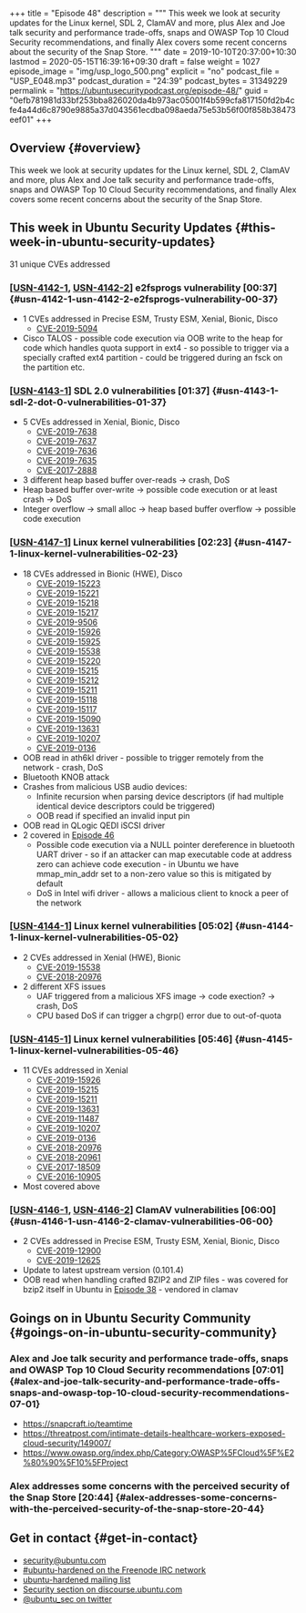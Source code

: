 +++
title = "Episode 48"
description = """
  This week we look at security updates for the Linux kernel, SDL 2, ClamAV
  and more, plus Alex and Joe talk security and performance trade-offs, snaps
  and OWASP Top 10 Cloud Security recommendations, and finally Alex covers
  some recent concerns about the security of the Snap Store.
  """
date = 2019-10-10T20:37:00+10:30
lastmod = 2020-05-15T16:39:16+09:30
draft = false
weight = 1027
episode_image = "img/usp_logo_500.png"
explicit = "no"
podcast_file = "USP_E048.mp3"
podcast_duration = "24:39"
podcast_bytes = 31349229
permalink = "https://ubuntusecuritypodcast.org/episode-48/"
guid = "0efb781981d33bf253bba826020da4b973ac05001f4b599cfa817150fd2b4cfe4a44d6c8790e9885a37d043561ecdba098aeda75e53b56f00f858b38473eef01"
+++

## Overview {#overview}

This week we look at security updates for the Linux kernel, SDL 2, ClamAV
and more, plus Alex and Joe talk security and performance trade-offs, snaps
and OWASP Top 10 Cloud Security recommendations, and finally Alex covers
some recent concerns about the security of the Snap Store.


## This week in Ubuntu Security Updates {#this-week-in-ubuntu-security-updates}

31 unique CVEs addressed


### [[USN-4142-1](https://usn.ubuntu.com/4142-1/), [USN-4142-2](https://usn.ubuntu.com/4142-2/)] e2fsprogs vulnerability [00:37] {#usn-4142-1-usn-4142-2-e2fsprogs-vulnerability-00-37}

-   1 CVEs addressed in Precise ESM, Trusty ESM, Xenial, Bionic, Disco
    -   [CVE-2019-5094](https://people.canonical.com/~ubuntu-security/cve/CVE-2019-5094)
-   Cisco TALOS - possible code execution via OOB write to the heap for code
    which handles quota support in ext4 - so possible to trigger via a
    specially crafted ext4 partition - could be triggered during an fsck on
    the partition etc.


### [[USN-4143-1](https://usn.ubuntu.com/4143-1/)] SDL 2.0 vulnerabilities [01:37] {#usn-4143-1-sdl-2-dot-0-vulnerabilities-01-37}

-   5 CVEs addressed in Xenial, Bionic, Disco
    -   [CVE-2019-7638](https://people.canonical.com/~ubuntu-security/cve/CVE-2019-7638)
    -   [CVE-2019-7637](https://people.canonical.com/~ubuntu-security/cve/CVE-2019-7637)
    -   [CVE-2019-7636](https://people.canonical.com/~ubuntu-security/cve/CVE-2019-7636)
    -   [CVE-2019-7635](https://people.canonical.com/~ubuntu-security/cve/CVE-2019-7635)
    -   [CVE-2017-2888](https://people.canonical.com/~ubuntu-security/cve/CVE-2017-2888)
-   3 different heap based buffer over-reads -> crash, DoS
-   Heap based buffer over-write -> possible code execution or at least crash -> DoS
-   Integer overflow -> small alloc -> heap based buffer overflow -> possible
    code execution


### [[USN-4147-1](https://usn.ubuntu.com/4147-1/)] Linux kernel vulnerabilities [02:23] {#usn-4147-1-linux-kernel-vulnerabilities-02-23}

-   18 CVEs addressed in Bionic (HWE), Disco
    -   [CVE-2019-15223](https://people.canonical.com/~ubuntu-security/cve/CVE-2019-15223)
    -   [CVE-2019-15221](https://people.canonical.com/~ubuntu-security/cve/CVE-2019-15221)
    -   [CVE-2019-15218](https://people.canonical.com/~ubuntu-security/cve/CVE-2019-15218)
    -   [CVE-2019-15217](https://people.canonical.com/~ubuntu-security/cve/CVE-2019-15217)
    -   [CVE-2019-9506](https://people.canonical.com/~ubuntu-security/cve/CVE-2019-9506)
    -   [CVE-2019-15926](https://people.canonical.com/~ubuntu-security/cve/CVE-2019-15926)
    -   [CVE-2019-15925](https://people.canonical.com/~ubuntu-security/cve/CVE-2019-15925)
    -   [CVE-2019-15538](https://people.canonical.com/~ubuntu-security/cve/CVE-2019-15538)
    -   [CVE-2019-15220](https://people.canonical.com/~ubuntu-security/cve/CVE-2019-15220)
    -   [CVE-2019-15215](https://people.canonical.com/~ubuntu-security/cve/CVE-2019-15215)
    -   [CVE-2019-15212](https://people.canonical.com/~ubuntu-security/cve/CVE-2019-15212)
    -   [CVE-2019-15211](https://people.canonical.com/~ubuntu-security/cve/CVE-2019-15211)
    -   [CVE-2019-15118](https://people.canonical.com/~ubuntu-security/cve/CVE-2019-15118)
    -   [CVE-2019-15117](https://people.canonical.com/~ubuntu-security/cve/CVE-2019-15117)
    -   [CVE-2019-15090](https://people.canonical.com/~ubuntu-security/cve/CVE-2019-15090)
    -   [CVE-2019-13631](https://people.canonical.com/~ubuntu-security/cve/CVE-2019-13631)
    -   [CVE-2019-10207](https://people.canonical.com/~ubuntu-security/cve/CVE-2019-10207)
    -   [CVE-2019-0136](https://people.canonical.com/~ubuntu-security/cve/CVE-2019-0136)
-   OOB read in ath6kl driver - possible to trigger remotely from the network - crash, DoS
-   Bluetooth KNOB attack
-   Crashes from malicious USB audio devices:
    -   Infinite recursion when parsing device descriptors (if
        had multiple identical device descriptors could be triggered)
    -   OOB read if specified an invalid input pin
-   OOB read in QLogic QEDI iSCSI driver
-   2 covered in [Episode 46](https://ubuntusecuritypodcast.org/episode-46/)
    -   Possible code execution via a NULL pointer dereference in bluetooth UART
        driver - so if an attacker can map executable code at address zero can
        achieve code execution - in Ubuntu we have mmap\_min\_addr set to a
        non-zero value so this is mitigated by default
    -   DoS in Intel wifi driver - allows a malicious client to knock a peer of
        the network


### [[USN-4144-1](https://usn.ubuntu.com/4144-1/)] Linux kernel vulnerabilities [05:02] {#usn-4144-1-linux-kernel-vulnerabilities-05-02}

-   2 CVEs addressed in Xenial (HWE), Bionic
    -   [CVE-2019-15538](https://people.canonical.com/~ubuntu-security/cve/CVE-2019-15538)
    -   [CVE-2018-20976](https://people.canonical.com/~ubuntu-security/cve/CVE-2018-20976)
-   2 different XFS issues
    -   UAF triggered from a malicious XFS image -> code exection? -> crash, DoS
    -   CPU based DoS if can trigger a chgrp() error due to out-of-quota


### [[USN-4145-1](https://usn.ubuntu.com/4145-1/)] Linux kernel vulnerabilities [05:46] {#usn-4145-1-linux-kernel-vulnerabilities-05-46}

-   11 CVEs addressed in Xenial
    -   [CVE-2019-15926](https://people.canonical.com/~ubuntu-security/cve/CVE-2019-15926)
    -   [CVE-2019-15215](https://people.canonical.com/~ubuntu-security/cve/CVE-2019-15215)
    -   [CVE-2019-15211](https://people.canonical.com/~ubuntu-security/cve/CVE-2019-15211)
    -   [CVE-2019-13631](https://people.canonical.com/~ubuntu-security/cve/CVE-2019-13631)
    -   [CVE-2019-11487](https://people.canonical.com/~ubuntu-security/cve/CVE-2019-11487)
    -   [CVE-2019-10207](https://people.canonical.com/~ubuntu-security/cve/CVE-2019-10207)
    -   [CVE-2019-0136](https://people.canonical.com/~ubuntu-security/cve/CVE-2019-0136)
    -   [CVE-2018-20976](https://people.canonical.com/~ubuntu-security/cve/CVE-2018-20976)
    -   [CVE-2018-20961](https://people.canonical.com/~ubuntu-security/cve/CVE-2018-20961)
    -   [CVE-2017-18509](https://people.canonical.com/~ubuntu-security/cve/CVE-2017-18509)
    -   [CVE-2016-10905](https://people.canonical.com/~ubuntu-security/cve/CVE-2016-10905)
-   Most covered above


### [[USN-4146-1](https://usn.ubuntu.com/4146-1/), [USN-4146-2](https://usn.ubuntu.com/4146-2/)] ClamAV vulnerabilities [06:00] {#usn-4146-1-usn-4146-2-clamav-vulnerabilities-06-00}

-   2 CVEs addressed in Precise ESM, Trusty ESM, Xenial, Bionic, Disco
    -   [CVE-2019-12900](https://people.canonical.com/~ubuntu-security/cve/CVE-2019-12900)
    -   [CVE-2019-12625](https://people.canonical.com/~ubuntu-security/cve/CVE-2019-12625)
-   Update to latest upstream version (0.101.4)
-   OOB read when handling crafted BZIP2 and ZIP files - was covered for
    bzip2 itself in Ubuntu in [Episode 38](https://ubuntusecuritypodcast.org/episode-38/) - vendored in clamav


## Goings on in Ubuntu Security Community {#goings-on-in-ubuntu-security-community}


### Alex and Joe talk security and performance trade-offs, snaps and OWASP Top 10 Cloud Security recommendations [07:01] {#alex-and-joe-talk-security-and-performance-trade-offs-snaps-and-owasp-top-10-cloud-security-recommendations-07-01}

-   <https://snapcraft.io/teamtime>
-   <https://threatpost.com/intimate-details-healthcare-workers-exposed-cloud-security/149007/>
-   <https://www.owasp.org/index.php/Category:OWASP%5FCloud%5F%E2%80%90%5F10%5FProject>


### Alex addresses some concerns with the perceived security of the Snap Store [20:44] {#alex-addresses-some-concerns-with-the-perceived-security-of-the-snap-store-20-44}


## Get in contact {#get-in-contact}

-   [security@ubuntu.com](mailto:security@ubuntu.com)
-   [#ubuntu-hardened on the Freenode IRC network](http://webchat.freenode.net/#ubuntu-hardened)
-   [ubuntu-hardened mailing list](https://lists.ubuntu.com/mailman/listinfo/ubuntu-hardened)
-   [Security section on discourse.ubuntu.com](https://discourse.ubuntu.com/c/security)
-   [@ubuntu\_sec on twitter](https://twitter.com/ubuntu%5Fsec)